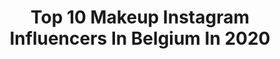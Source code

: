 ---
title: Top 10 Makeup Instagram Influencers In Belgium In 2020
description: >-
  Find top makeup Instagram influencers in Belgium in 2020. Most popular hashtags: #makeup #belgianblogger #hudabeauty #discoverunder10k.
platform: Instagram
profiles:
  - username: "mytrendywendy"
    fullname: >-
      WENDY💋BEAUTY x LIFESTYLE
    location: "Belgium"
    followers: 2205
    engagement: 1374
    commentsToLikes: 0.140850
    id: ck5hejbn8t7dj0i11p57g03yj
    verified: false
    hashtags: "#blogueuse, #happyskin, #blogueusebeaute, #inmyconverse"
  - username: "namglam"
    fullname: >-
      Naomi
    location: "Belgium"
    followers: 63693
    engagement: 332
    commentsToLikes: 0.011647
    id: ck5hhdz6a7qde0i11pam0kvlw
    verified: false
    hashtags: "#stvalentinesday, #muauniverse, #100daysofmakeupchallenge, #amazingmakeupart"
  - username: "tomvmakeup"
    fullname: >-
      Tom Vandewalle
    location: "Belgium"
    followers: 8164
    engagement: 418
    commentsToLikes: 0.030404
    id: ck5qdc5v7uv340i11r9y4i5vi
    verified: false
    hashtags: "#glitter, #color, #mens, #makeuplover"
  - username: "melissakiani141595"
    fullname: >-
      🧿MéLiSSaKiANi141595🧿
    location: "Belgium"
    followers: 236931
    engagement: 377
    commentsToLikes: 0.021728
    id: ck0u9onkqae9k0i1988egvge3
    verified: false
    hashtags: "#erbil, #mahabad, #zaxo, #piranshahr"
  - username: "peggytimmermans"
    fullname: >-
      Makeup artist Peggy Timmermans
    location: "Belgium"
    followers: 19945
    engagement: 271
    commentsToLikes: 0.102915
    id: ck5zixp6lgkbg0i14t89flguw
    verified: false
    hashtags: "#makeupartistbelgium, #tenasilhouette, #urineloss, #sendinglove"
  - username: "xazulyaa"
    fullname: >-
      𝐗𝐀𝐙𝐔𝐋𝐘𝐀
    location: "Belgium"
    followers: 36298
    engagement: 115
    commentsToLikes: 0.023993
    id: ck15sx9o3f9np0i19bmuh27wg
    verified: false
    hashtags: "#love, #abhxnorvina, #milanicosmetics, #patrickta"
  - username: "sweetsun.makeup"
    fullname: >-
      🎀SweetSunMakeup🎀
    location: "Belgium"
    followers: 4056
    engagement: 983
    commentsToLikes: 0.197520
    id: ck5cblppsfow30i1165u8a0it
    verified: false
    hashtags: "#makeupfanatic1, #makeupslay, #makeupgurus, #instamoment"
  - username: "winniedaems"
    fullname: >-
      Winnie Daems
    location: "Belgium"
    followers: 7506
    engagement: 1424
    commentsToLikes: 0.373049
    id: ck6tmcmgx7lfe0j719xbnzhld
    verified: false
    hashtags: "#discoverunder10k, #outfitoftheday, #idealofsweden, #getanchored"
  - username: "hi.itsjolienn"
    fullname: >-
      JOLIEN
    location: "Belgium"
    followers: 7666
    engagement: 1079
    commentsToLikes: 0.100878
    id: ck5hhlx278wrn0i11oms8mi5w
    verified: false
    hashtags: "#fashionbloggerstyle, #skincareproducts, #skincaretips, #bbloggers"
  - username: "lenkavanhemelryck"
    fullname: >-
      Welcome to the life of Lenks 🌈
    location: "Belgium"
    followers: 3980
    engagement: 1562
    commentsToLikes: 0.269977
    id: ck8t4caho69690j787wb0aiwz
    verified: false
    hashtags: "#ootd, #skincare, #oldschool, #pinksatin"
---